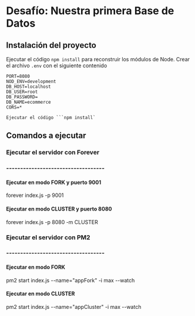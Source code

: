 # Desafío: Nuestra primera Base de Datos

## Instalación del proyecto

Ejecutar el código ```npm install``` para reconstruir los módulos de Node.
Crear el archivo ```.env``` con el siguiente contenido
~~~
PORT=8080
NOD_ENV=development
DB_HOST=localhost
DB_USER=root
DB_PASSWORD=
DB_NAME=ecommerce
CORS=*
~~~

~~~
Ejecutar el código ```npm install`
~~~

## Comandos a ejecutar

### Ejecutar el servidor con Forever
### -----------------------------------
#### Ejecutar en modo FORK y puerto 9001
forever index.js -p 9001

#### Ejecutar en modo CLUSTER y puerto 8080
forever index.js -p 8080 -m CLUSTER

### Ejecutar el servidor con PM2
### -----------------------------------
#### Ejecutar en modo FORK
pm2 start index.js --name="appFork" -i max --watch

#### Ejecutar en modo CLUSTER
pm2 start index.js --name="appCluster" -i max --watch




